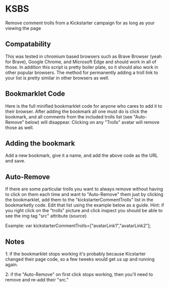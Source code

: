 # KSBS
Remove comment trolls from a Kickstarter campaign for as long as your viewing the page

## Compatability
This was tested in chromium based browsers such as Brave Browser (yeah for Brave), Google Chrome, and Microsoft Edge and should work in all of those.  In addition this script is pretty boiler plate, so it should also work in other popular browsers.  The method for permanently adding a troll link to your list is pretty similar in other browsers as well.

## Bookmarklet Code
Here is the full minified bookmarklet code for anyone who cares to add it to their browser.  After adding the bookmark all one must do is click the bookmark, and all comments from the included trolls list (see "Auto-Remove" below) will disappear.  Clicking on any "Trolls" avatar will remove those as well.



## Adding the bookmark
Add a new bookmark, give it a name, and add the above code as the URL and save.

## Auto-Remove
If there are some particular trolls you want to always remove without having to click on them each time and want to "Auto-Remove" them just by clicking the bookmarklet, add them to the "kickstarterCommentTrolls" list in the bookmarketly code.  Edit that list using the example below as a guide.  Hint: if you right click on the "trolls" picture and click inspect you should be able to see the img tag "src" attribute (source)

Example: var kickstarterCommentTrolls=["avatarLink1","avatarLink2"];

## Notes
1: if the bookmarklet stops working it's probably because Kicstarter changed their page code, so a few tweeks would get us up and running again.

2: if the "Auto-Remove" on first click stops working, then you'll need to remove and re-add their "src."
